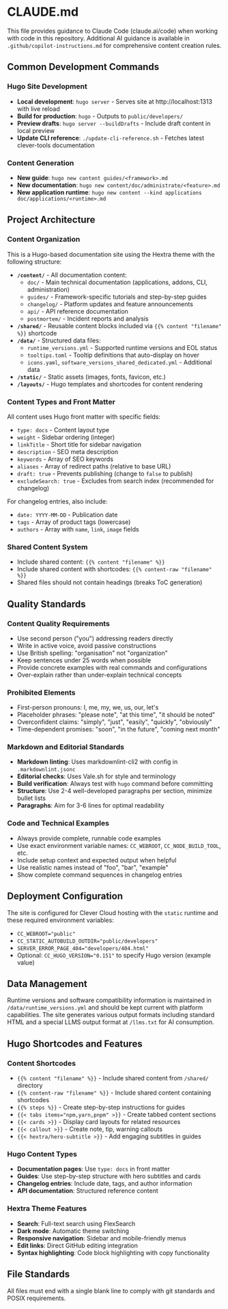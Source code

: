 # CLAUDE.md

This file provides guidance to Claude Code (claude.ai/code) when working with code in this repository. Additional AI guidance is available in `.github/copilot-instructions.md` for comprehensive content creation rules.

## Common Development Commands

### Hugo Site Development
- **Local development**: `hugo server` - Serves site at http://localhost:1313 with live reload
- **Build for production**: `hugo` - Outputs to `public/developers/`
- **Preview drafts**: `hugo server --buildDrafts` - Include draft content in local preview
- **Update CLI reference**: `./update-cli-reference.sh` - Fetches latest clever-tools documentation

### Content Generation
- **New guide**: `hugo new content guides/<framework>.md`
- **New documentation**: `hugo new content/doc/administrate/<feature>.md`
- **New application runtime**: `hugo new content --kind applications doc/applications/<runtime>.md`

## Project Architecture

### Content Organization
This is a Hugo-based documentation site using the Hextra theme with the following structure:

- **`/content/`** - All documentation content:
  - `doc/` - Main technical documentation (applications, addons, CLI, administration)
  - `guides/` - Framework-specific tutorials and step-by-step guides
  - `changelog/` - Platform updates and feature announcements
  - `api/` - API reference documentation
  - `postmortem/` - Incident reports and analysis
- **`/shared/`** - Reusable content blocks included via `{{% content "filename" %}}` shortcode
- **`/data/`** - Structured data files:
  - `runtime_versions.yml` - Supported runtime versions and EOL status
  - `tooltips.toml` - Tooltip definitions that auto-display on hover
  - `icons.yaml`, `software_versions_shared_dedicated.yml` - Additional data
- **`/static/`** - Static assets (images, fonts, favicon, etc.)
- **`/layouts/`** - Hugo templates and shortcodes for content rendering

### Content Types and Front Matter
All content uses Hugo front matter with specific fields:
- `type: docs` - Content layout type
- `weight` - Sidebar ordering (integer)
- `linkTitle` - Short title for sidebar navigation
- `description` - SEO meta description
- `keywords` - Array of SEO keywords
- `aliases` - Array of redirect paths (relative to base URL)
- `draft: true` - Prevents publishing (change to `false` to publish)
- `excludeSearch: true` - Excludes from search index (recommended for changelog)

For changelog entries, also include:
- `date: YYYY-MM-DD` - Publication date
- `tags` - Array of product tags (lowercase)
- `authors` - Array with `name`, `link`, `image` fields

### Shared Content System
- Include shared content: `{{% content "filename" %}}`
- Include shared content with shortcodes: `{{% content-raw "filename" %}}`
- Shared files should not contain headings (breaks ToC generation)

## Quality Standards

### Content Quality Requirements
- Use second person ("you") addressing readers directly
- Write in active voice, avoid passive constructions
- Use British spelling: "organisation" not "organization"
- Keep sentences under 25 words when possible
- Provide concrete examples with real commands and configurations
- Over-explain rather than under-explain technical concepts

### Prohibited Elements
- First-person pronouns: I, me, my, we, us, our, let's
- Placeholder phrases: "please note", "at this time", "it should be noted"
- Overconfident claims: "simply", "just", "easily", "quickly", "obviously"
- Time-dependent promises: "soon", "in the future", "coming next month"

### Markdown and Editorial Standards
- **Markdown linting**: Uses markdownlint-cli2 with config in `.markdownlint.jsonc`
- **Editorial checks**: Uses Vale.sh for style and terminology
- **Build verification**: Always test with `hugo` command before committing
- **Structure**: Use 2-4 well-developed paragraphs per section, minimize bullet lists
- **Paragraphs**: Aim for 3-6 lines for optimal readability

### Code and Technical Examples
- Always provide complete, runnable code examples
- Use exact environment variable names: `CC_WEBROOT`, `CC_NODE_BUILD_TOOL`, etc.
- Include setup context and expected output when helpful
- Use realistic names instead of "foo", "bar", "example"
- Show complete command sequences in changelog entries

## Deployment Configuration
The site is configured for Clever Cloud hosting with the `static` runtime and these required environment variables:
- `CC_WEBROOT="public"`
- `CC_STATIC_AUTOBUILD_OUTDIR="public/developers"`
- `SERVER_ERROR_PAGE_404="developers/404.html"`
- Optional: `CC_HUGO_VERSION="0.151"` to specify Hugo version (example value)

## Data Management
Runtime versions and software compatibility information is maintained in `/data/runtime_versions.yml` and should be kept current with platform capabilities. The site generates various output formats including standard HTML and a special LLMS output format at `/llms.txt` for AI consumption.

## Hugo Shortcodes and Features

### Content Shortcodes
- `{{% content "filename" %}}` - Include shared content from `/shared/` directory
- `{{% content-raw "filename" %}}` - Include shared content containing shortcodes
- `{{% steps %}}` - Create step-by-step instructions for guides
- `{{< tabs items="npm,yarn,pnpm" >}}` - Create tabbed content sections
- `{{< cards >}}` - Display card layouts for related resources
- `{{< callout >}}` - Create note, tip, warning callouts
- `{{< hextra/hero-subtitle >}}` - Add engaging subtitles in guides

### Hugo Content Types
- **Documentation pages**: Use `type: docs` in front matter
- **Guides**: Use step-by-step structure with hero subtitles and cards
- **Changelog entries**: Include date, tags, and author information
- **API documentation**: Structured reference content

### Hextra Theme Features
- **Search**: Full-text search using FlexSearch
- **Dark mode**: Automatic theme switching
- **Responsive navigation**: Sidebar and mobile-friendly menus
- **Edit links**: Direct GitHub editing integration
- **Syntax highlighting**: Code block highlighting with copy functionality

## File Standards
All files must end with a single blank line to comply with git standards and POSIX requirements.
